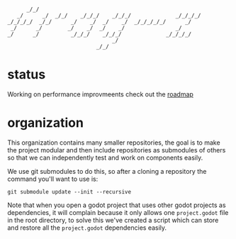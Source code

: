 ```
                                                                
      _/_/                                                      
   _/      _/  _/_/    _/_/_/    _/_/_/              _/_/_/_/   
_/_/_/_/  _/_/      _/    _/  _/    _/  _/_/_/_/_/      _/      
 _/      _/        _/    _/  _/    _/                _/         
_/      _/          _/_/_/    _/_/_/              _/_/_/_/      
                                 _/                             
                            _/_/                                
```

# status
Working on performance improvmeents check out the [roadmap](https://github.com/frag-z/frag-z-organization)

# organization
This organization contains many smaller repositories, the goal is to make the project modular and then include repositories as submodules of others so that we can independently test and work on components easily.

We use git submodules to do this, so after a cloning a repository the command you'll want to use is:

```
git submodule update --init --recursive
```

Note that when you open a godot project that uses other godot projects as dependencies, it will complain because it only allows one `project.godot` file in the root directory, to solve this we've created a script which can store and restore all the `project.godot` dependencies easily.
